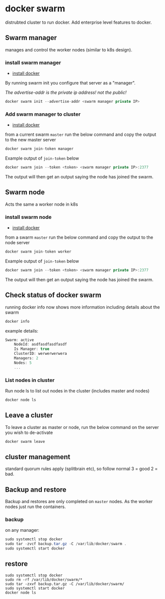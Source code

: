 # docker swarm

distrubted cluster to run docker. Add enterprise level features to docker.

## Swarm manager

manages and control the worker nodes (similar to k8s design).

### install swarm manager

- [install docker](docker-install.md)

By running swarm init you configure that server as a "manager".

*The advertise-addr is the private ip address! not the public!*

``` c#
docker swarm init --advertise-addr <swarm manager private IP>
```

### Add swarm manager to cluster

- [install docker](docker-install.md)

from a current swarm `master` run the below command and copy the output to the new master server

``` c#
docker swarm join-token manager
```
Example output of `join-token` below

``` c#
docker swarm join --token <token> <swarm manager private IP>:2377
```

The output will then get an output saying the node has joined the swarm.


## Swarm node

Acts the same a worker node in k8s

### install swarm node

- [install docker](docker-install.md)

from a swarm `master` run the below command and copy the output to the node server

``` c#
docker swarm join-token worker
```

Example output of `join-token` below

``` c#
docker swarm join --token <token> <swarm manager private IP>:2377
```

The output will then get an output saying the node has joined the swarm.

## Check status of docker swarm

running docker info now shows more information including details about the swarm

``` c#
docker info
```

example details:

``` c#
Swarm: active
    NodeId: asdfasdfasdfasdf
    Is Manager: true
    ClusterID: werwerwerwera
    Managers: 2
    Nodes: 5
    ...
```

### List nodes in cluster

Run node ls to list out nodes in the cluster (includes master and nodes)

``` c#
docker node ls
```

## Leave a cluster

To leave a cluster as master or node, run the below command on the server you wish to de-activate

``` c#
docker swarm leave
```

## cluster management

standard quorum rules apply (splitbrain etc), so follow normal 3 = good 2 = bad. 

## Backup and restore

Backup and restores are only completed on `master` nodes. As the worker nodes just run the containers. 

### backup

on any manager:

``` c#
sudo systemctl stop docker
sudo tar -zvcf backup.tar.gz -C /var/lib/docker/swarm .
sudo systemctl start docker
```

## restore

``` console
sudo systemctl stop docker
sudo rm -rf /var/lib/docker/swarm/*
sudo tar -zxvf backup.tar.gz -C /var/lib/docker/swarm/
sudo systemctl start docker
docker node ls
```
